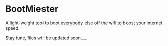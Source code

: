 # BootMiester
A light-weight tool to boot everybody else off the wifi to boost your internet speed. 

Stay tune, files will be updated soon.....
